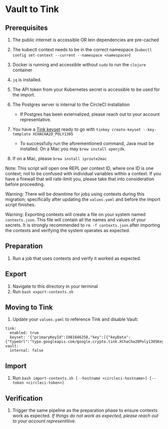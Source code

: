 # Vault to Tink

## Prerequisites

1. The public internet is accessible OR lein dependencies are pre-cached
1. The kubectl context needs to be in the correct namespace (`kubectl config set-context --current --namespace <namespace>`)
1. Docker is running and accessible without `sudo` to run the `clojure` container
1. `jq` is installed.
1. The API token from your Kubernetes secret is accessible to be used for the import.
1. The Postgres server is internal to the CircleCI installation

   - If Postgres has been externalized, please reach out to your account representative.

1. You have a [Tink keyset](https://developers.google.com/tink/install-tinkey) ready to go with `tinkey create-keyset --key-template XCHACHA20_POLY1305`
   - To successfully run the aforementioned command, Java must be installed. On a Mac you may `brew install openjdk`.

1. If on a Mac, please `brew install iproute2mac`

Note: This script will open one REPL per context ID, where one ID is one context; not to be confused with individual variables within a context. If you have a firewall that will rate-limit you, please take that into consideration before proceeding.

Warning: There will be downtime for jobs using contexts during this migration; specifically after updating the `values.yaml` and before the import script finishes.

Warning: Exporting contexts will create a file on your system named `contexts.json`. This file will contain all the names and values of your secrets. It is strongly recommended to `rm -f contexts.json` after importing the contexts and verifying the system operates as expected.

## Preparation

1. Run a job that uses contexts and verify it worked as expected.

## Export

1. Navigate to this directory in your terminal
1. Run `bash export-contexts.sh`

## Moving to Tink

1. Update your `values.yaml` to reference Tink and disable Vault:

```
tink:
  enabled: true
  keyset: '{"primaryKeyId":1981846258,"key":[{"keyData":{"typeUrl":"type.googleapis.com/google.crypto.tink.XChaCha20Poly1305Key","value":"GiCibSVjG2+bLaeShz+M67BcsEZt7GPI+zcE8J+HKYew==","keyMaterialType":"SYMMETRIC"},"status":"ENABLED","keyId":1981846258,"outputPrefixType":"TINK"}]}'
vault:
  internal: false
```

## Import

1. Run `bash import-contexts.sh [--hostname <circleci-hostname>] [--token <circleci-token>]`

## Verification

1. Trigger the same pipeline as the preparation phase to ensure contexts work as expected. _If things do not work as expected, please reach out to your account representitive._
